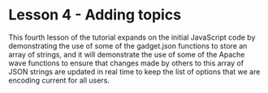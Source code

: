 Lesson 4 - Adding topics
=========================

This fourth lesson of the tutorial expands on the initial JavaScript code by demonstrating the use of some of the gadget.json functions to store an array of strings, and it will demonstrate the use of some of the Apache wave functions to ensure that changes made by others to this array of JSON strings are updated in real time to keep the list of options that we are encoding current for all users.
